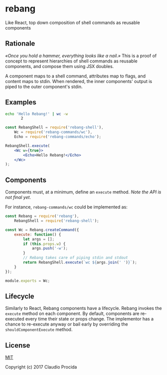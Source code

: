 # rebang

Like React, top down composition of shell commands as reusable components

## Rationale

_«Once you hold a hammer, everything looks like a nail.»_ This is a proof of concept to represent hierarchies of shell commands as reusable components, and compose them using JSX doubles.

A component maps to a shell command, attributes map to flags, and content maps to stdin. When rendered, the inner components' output is piped to the outer component's stdin.

## Examples

```sh
echo 'Hello Rebang!' | wc -w
       2
```

```jsx
const RebangShell = require('rebang-shell'),
	Wc = require('rebang-commands/wc'),
	Echo = require('rebang-commands/echo');

RebangShell.execute(
	<Wc w={true}>
		<Echo>Hello Rebang!</Echo>
	</Wc>
);
```

## Components

Components must, at a minimum, define an `execute` method. _Note the API is not final yet_.

For instance, `rebang-commands/wc` could be implemented as:

```jsx
const Rebang = require('rebang'),
	RebangShell = require('rebang-shell');

const Wc = Rebang.createCommand({
	execute: function() {
		let args = [];
		if (this.props.w) {
			args.push('-w');
		}
		// Rebang takes care of piping stdin and stdout
		return RebangShell.execute(`wc ${args.join(' ')}`);
	}
});

module.exports = Wc;
```

## Lifecycle

Similarly to React, Rebang components have a lifecycle. Rebang invokes the `execute` method on each component. By default, components are re-executed every time their state or props change. The implementor has a chance to re-execute anyway or bail early by overriding the `shouldComponentExecute` method.

## License

[MIT](https://opensource.org/licenses/MIT)

Copyright (c) 2017 Claudio Procida
